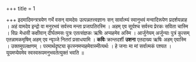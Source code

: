 +++
title = 1

+++
इदमादिमन्त्रत्रयेण गर्भे वसन् वामदेवः उत्पन्नतत्त्वज्ञानः सन् सार्वात्म्यं स्वानुभवं मन्वादिरूपेण प्रदर्शयन्नाह । अहं वामदेव इन्द्रो वा मनुरभवं सर्वस्य मन्ता प्रजापतिरस्मि । अहम् एव सूर्यश्च सर्वस्य प्रेरकः सविता चास्मि । विप्रः मेधावी कक्षीवान् दीर्घतमसः पुत्रः एतत्संज्ञकः ऋषिः अप्यहमेव अस्मि । आर्जुनेयम् अर्जुन्याः पुत्रं कुत्सम् एतन्नामकमृषिम् अहम् एव न्यृञ्जे  नितरां प्रसाधयामि । **कविः** क्रान्तदर्शी **उशना** एतदाख्य ऋषिः अहम् एवास्मि । उक्तमुपलक्षणम् । परमार्थदृष्ट्या कृत्स्नमप्यहमेवास्मीत्यर्थः । हे जनाः मा मां सर्वात्मकं पश्यत । यूयमप्येवमेव स्वस्वरूपमनुभवतेत्युक्तं भवति ॥